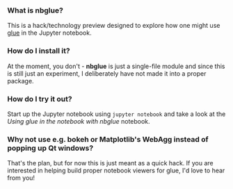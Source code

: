 ### What is nbglue?

This is a hack/technology preview designed to explore how one might use [glue](http://www.glueviz.org) in the Jupyter notebook.

### How do I install it?

At the moment, you don't - **nbglue** is just a single-file module and since this is still just an experiment, I deliberately have not made it into a proper package.

### How do I try it out?

Start up the Jupyter notebook using ``jupyter notebook`` and take a look at the *Using glue in the notebook with nbglue* notebook.

### Why not use e.g. bokeh or Matplotlib's WebAgg instead of popping up Qt windows?

That's the plan, but for now this is just meant as a quick hack. If you are interested in helping build proper notebook viewers for glue, I'd love to hear from you!
